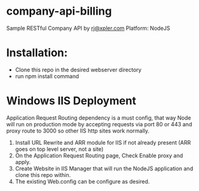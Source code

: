 # company-api-billing

Sample RESTful Company API by rj@xpler.com
Platform: NodeJS

# Installation:

- Clone this repo in the desired webserver directory
- run npm install command

# Windows IIS Deployment

Application Request Routing dependency is a must config, that way Node will run on production mode
by accepting requests via port 80 or 443 and proxy route to 3000 so other IIS http sites work normally.

1. Install URL Rewrite and ARR module for IIS if not already present (ARR goes on top level server, not a site)
2. On the Application Request Routing page, Check Enable proxy and apply.
3. Create Website in IIS Manager that will run the NodeJS application and clone this repo within.
4. The existing Web.config can be configure as desired.
